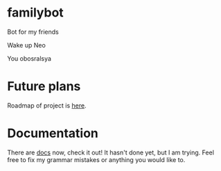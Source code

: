 # familybot
Bot for my friends

Wake up Neo

You obosralsya

# Future plans
Roadmap of project is [here](https://www.notion.so/6f559661e3d34f4b954ef3629bf959e5).

# Documentation
There are [docs](./DOCUMENTATION.md) now, check it out! It hasn't done yet, but I am trying.
Feel free to fix my grammar mistakes or anything you would like to.